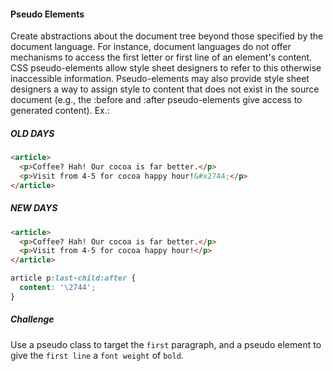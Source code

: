 #### Pseudo Elements
Create abstractions about the document tree beyond those specified by the document language. For instance, document languages do not offer mechanisms to access the first letter or first line of an element's content. CSS pseudo-elements allow style sheet designers to refer to this otherwise inaccessible information. Pseudo-elements may also provide style sheet designers a way to assign style to content that does not exist in the source document (e.g., the :before and :after pseudo-elements give access to generated content). Ex.:

##### OLD DAYS
```html
<article>
  <p>Coffee? Hah! Our cocoa is far better.</p>
  <p>Visit from 4-5 for cocoa happy hour!&#x2744;</p>
</article>
```

##### NEW DAYS
```html
<article>
  <p>Coffee? Hah! Our cocoa is far better.</p>
  <p>Visit from 4-5 for cocoa happy hour!</p>
</article>
```
```css
article p:last-child:after {
  content: '\2744';
}
```

##### Challenge
Use a pseudo class to target the `first` paragraph, and a pseudo element to give the `first line` a `font weight` of `bold`.
